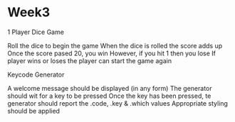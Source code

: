 # Week3


1 Player Dice Game

Roll the dice to begin the game 
When the dice is rolled the score adds up
Once the score pased 20, you win
However, if you hit 1 then you lose
If player wins or loses the player can start the game again


Keycode Generator

A welcome message should be displayed (in any form)
The generator should wit for a key to be pressed
Once the key has been pressed, te generator should report the .code, .key & .which values
Appropriate styling should be applied
